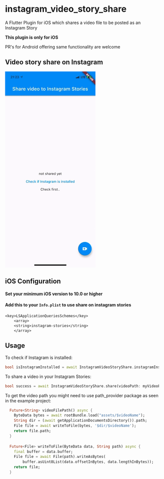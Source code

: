 # instagram_video_story_share

A Flutter Plugin for iOS which shares a video file to be posted as an Instagram Story

**This plugin is only for iOS**

PR's for Android offering same functionality are welcome

## Video story share on Instagram

![insta story share demo](gifs/insta.gif)

## iOS Configuration

#### Set your minimum iOS version to 10.0 or higher

#### Add this to your `Info.plist` to use share on instagram stories

```
<key>LSApplicationQueriesSchemes</key>
	<array>
	<string>instagram-stories</string>
	</array>
```

## Usage

To check if Instagram is installed:

```dart
bool isInstagramInstalled = await InstagramVideoStoryShare.instagramInstalled;
```

To share a video in your Instagram Stories:

```dart
bool success = await InstagramVideoStoryShare.share(videoPath: myVideoPath);
```

To get the video path you might need to use path_provider package as seen in the example project:

```dart
  Future<String> videoFilePath() async {
    ByteData bytes = await rootBundle.load("assets/$videoName");
    String dir = (await getApplicationDocumentsDirectory()).path;
    File file = await writeToFile(bytes, '$dir/$videoName');
    return file.path;
  }

  Future<File> writeToFile(ByteData data, String path) async {
    final buffer = data.buffer;
    File file = await File(path).writeAsBytes(
        buffer.asUint8List(data.offsetInBytes, data.lengthInBytes));
    return file;
  }
```
